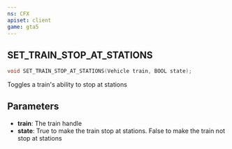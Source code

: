 ```yaml
---
ns: CFX
apiset: client
game: gta5
---
```

## SET_TRAIN_STOP_AT_STATIONS

```c
void SET_TRAIN_STOP_AT_STATIONS(Vehicle train, BOOL state);
```

Toggles a train's ability to stop at stations

## Parameters
* **train**: The train handle
* **state**: True to make the train stop at stations. False to make the train not stop at stations